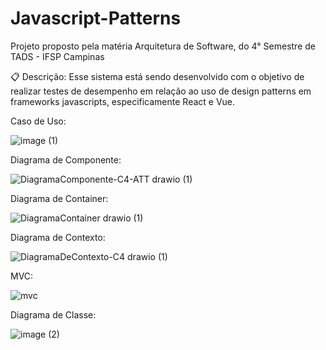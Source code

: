 
# Javascript-Patterns
Projeto proposto pela matéria Arquitetura de Software, do 4° Semestre de TADS - IFSP Campinas


📋 Descrição:
Esse sistema está sendo desenvolvido com o objetivo de realizar testes de desempenho em relação ao uso de design patterns em frameworks javascripts, especificamente React e Vue.

Caso de Uso:

![image (1)](https://user-images.githubusercontent.com/89093793/204146921-4b674f8b-f7fa-4af7-8bf9-11dce052b04c.png)


Diagrama de Componente:

![DiagramaComponente-C4-ATT drawio (1)](https://user-images.githubusercontent.com/89093793/204146516-8e9545ec-aa4e-4af3-b82e-bde5147a805a.png)


Diagrama de Container: 

![DiagramaContainer drawio (1)](https://user-images.githubusercontent.com/89093793/204146497-cd55b689-8ffc-4f1a-a41f-b1d71282fc2f.png)


Diagrama de Contexto:

![DiagramaDeContexto-C4 drawio (1)](https://user-images.githubusercontent.com/89093793/204146526-838fa172-de27-44b1-a2be-13e6fa5373ce.png)


MVC:

![mvc](https://user-images.githubusercontent.com/89093793/204146412-cdca40c3-bfe1-4cc0-aa37-e04c7c5ae0bc.png)


Diagrama de Classe: 

![image (2)](https://user-images.githubusercontent.com/89093793/204147208-63002505-001e-4b4e-98a3-4fee419a5417.png)
